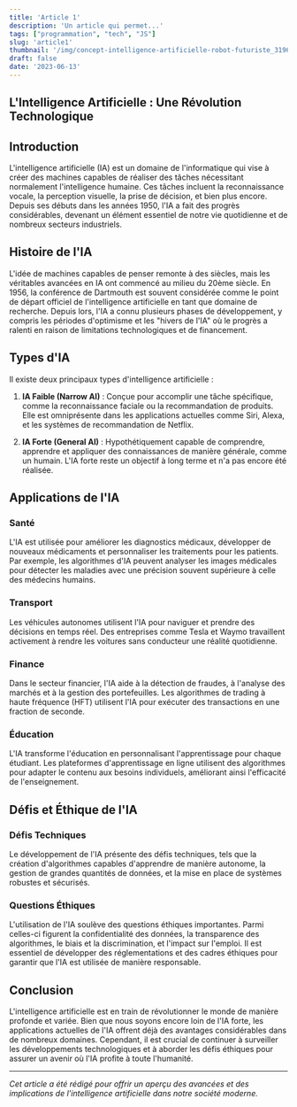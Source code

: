 ```yaml
---
title: 'Article 1'
description: 'Un article qui permet...'
tags: ["programmation", "tech", "JS"]
slug: 'article1'
thumbnail: '/img/concept-intelligence-artificielle-robot-futuriste_31965-6958.webp'
draft: false
date: '2023-06-13'
---
```


## L'Intelligence Artificielle : Une Révolution Technologique

## Introduction

L'intelligence artificielle (IA) est un domaine de l'informatique qui vise à créer des machines capables de réaliser des tâches nécessitant normalement l'intelligence humaine. Ces tâches incluent la reconnaissance vocale, la perception visuelle, la prise de décision, et bien plus encore. Depuis ses débuts dans les années 1950, l'IA a fait des progrès considérables, devenant un élément essentiel de notre vie quotidienne et de nombreux secteurs industriels.

## Histoire de l'IA

L'idée de machines capables de penser remonte à des siècles, mais les véritables avancées en IA ont commencé au milieu du 20ème siècle. En 1956, la conférence de Dartmouth est souvent considérée comme le point de départ officiel de l'intelligence artificielle en tant que domaine de recherche. Depuis lors, l'IA a connu plusieurs phases de développement, y compris les périodes d'optimisme et les "hivers de l'IA" où le progrès a ralenti en raison de limitations technologiques et de financement.

## Types d'IA

Il existe deux principaux types d'intelligence artificielle :

1. **IA Faible (Narrow AI)** : Conçue pour accomplir une tâche spécifique, comme la reconnaissance faciale ou la recommandation de produits. Elle est omniprésente dans les applications actuelles comme Siri, Alexa, et les systèmes de recommandation de Netflix.
  
2. **IA Forte (General AI)** : Hypothétiquement capable de comprendre, apprendre et appliquer des connaissances de manière générale, comme un humain. L'IA forte reste un objectif à long terme et n'a pas encore été réalisée.

## Applications de l'IA

### Santé

L'IA est utilisée pour améliorer les diagnostics médicaux, développer de nouveaux médicaments et personnaliser les traitements pour les patients. Par exemple, les algorithmes d'IA peuvent analyser les images médicales pour détecter les maladies avec une précision souvent supérieure à celle des médecins humains.

### Transport

Les véhicules autonomes utilisent l'IA pour naviguer et prendre des décisions en temps réel. Des entreprises comme Tesla et Waymo travaillent activement à rendre les voitures sans conducteur une réalité quotidienne.

### Finance

Dans le secteur financier, l'IA aide à la détection de fraudes, à l'analyse des marchés et à la gestion des portefeuilles. Les algorithmes de trading à haute fréquence (HFT) utilisent l'IA pour exécuter des transactions en une fraction de seconde.

### Éducation

L'IA transforme l'éducation en personnalisant l'apprentissage pour chaque étudiant. Les plateformes d'apprentissage en ligne utilisent des algorithmes pour adapter le contenu aux besoins individuels, améliorant ainsi l'efficacité de l'enseignement.

## Défis et Éthique de l'IA

### Défis Techniques

Le développement de l'IA présente des défis techniques, tels que la création d'algorithmes capables d'apprendre de manière autonome, la gestion de grandes quantités de données, et la mise en place de systèmes robustes et sécurisés.

### Questions Éthiques

L'utilisation de l'IA soulève des questions éthiques importantes. Parmi celles-ci figurent la confidentialité des données, la transparence des algorithmes, le biais et la discrimination, et l'impact sur l'emploi. Il est essentiel de développer des réglementations et des cadres éthiques pour garantir que l'IA est utilisée de manière responsable.

## Conclusion

L'intelligence artificielle est en train de révolutionner le monde de manière profonde et variée. Bien que nous soyons encore loin de l'IA forte, les applications actuelles de l'IA offrent déjà des avantages considérables dans de nombreux domaines. Cependant, il est crucial de continuer à surveiller les développements technologiques et à aborder les défis éthiques pour assurer un avenir où l'IA profite à toute l'humanité.

---

*Cet article a été rédigé pour offrir un aperçu des avancées et des implications de l'intelligence artificielle dans notre société moderne.*
